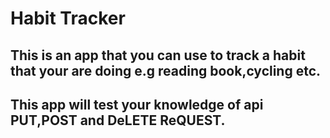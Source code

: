 # Habit Tracker

## This is an app that you can use to track a habit that your are doing e.g reading book,cycling etc.

## This app will test your knowledge of api PUT,POST and DeLETE ReQUEST.
